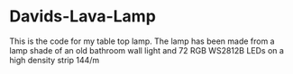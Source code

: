 # Davids-Lava-Lamp

This is the code for my table top lamp. 
The lamp has been made from a lamp shade of an old bathroom wall light and 72 RGB WS2812B LEDs on a high density strip 144/m
